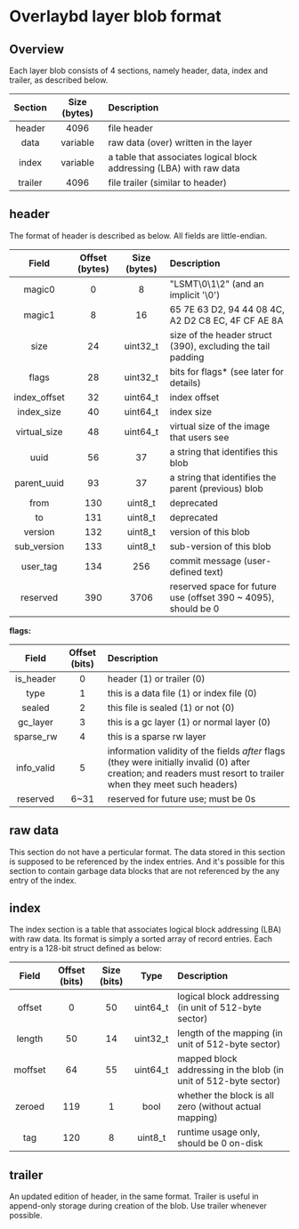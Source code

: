 # Overlaybd layer blob format
## Overview
Each layer blob consists of 4 sections, namely header, data, index and trailer,
as described below.

| Section | Size (bytes) | Description |
|  :---:  |    :----:    | :---        |
| header  |     4096     | file header |
|  data   |   variable   | raw data (over) written in the layer |
|  index  |   variable   | a table that associates logical block addressing (LBA) with raw data |
| trailer |     4096     | file trailer (similar to header) |

## header
The format of header is described as below. All fields are little-endian.

|  Field  | Offset (bytes) | Size (bytes) | Description |
|  :---:  |    :----:      |    :----:    | :---        |
| magic0  |       0        |      8       | "LSMT\0\1\2" (and an implicit '\0') |
| magic1  |       8        |      16      | 65 7E 63 D2, 94 44 08 4C, A2 D2 C8 EC, 4F CF AE 8A |
|  size   |      24        |   uint32_t   | size of the header struct (390), excluding the tail padding |
| flags   |      28        |   uint32_t   | bits for flags* (see later for details) |
| index_offset | 32        |   uint64_t   | index offset |
| index_size   | 40        |   uint64_t   | index size |
| virtual_size | 48        |   uint64_t   | virtual size of the image that users see |
| uuid    |      56        |      37      | a string that identifies this blob |
| parent_uuid  | 93        |      37      | a string that identifies the parent (previous) blob |
| from    |      130       |   uint8_t    | deprecated |
| to      |      131       |   uint8_t    | deprecated |
| version |      132       |   uint8_t    | version of this blob |
| sub_version  | 133       |   uint8_t    | sub-version of this blob |
| user_tag     | 134       |     256      | commit message (user-defined text) |
| reserved     | 390       |     3706     | reserved space for future use (offset 390 ~ 4095), should be 0 |

**flags:**

|    Field    | Offset (bits) | Description |
|    :---:    |    :----:     | :---        |
|  is_header  |       0       | header (1) or trailer (0) |
|     type    |       1       | this is a data file (1) or index file (0) |
|    sealed   |       2       | this file is sealed (1) or not (0) |
|   gc_layer  |       3       | this is a gc layer (1) or normal layer (0) |
|  sparse_rw  |       4       | this is a sparse rw layer |
| info_valid  |       5       | information validity of the fields *after* flags (they were initially invalid (0) after creation; and readers must resort to trailer when they meet such headers) |
|   reserved  |      6~31     | reserved for future use; must be 0s |


## raw data
This section do not have a perticular format. The data stored in this section is
supposed to be referenced by the index entries. And it's possible for this section
to contain garbage data blocks that are not referenced by the any entry of the
index.


## index
The index section is a table that associates logical block addressing (LBA) with
raw data. Its format is simply a sorted array of record entries. Each entry is
a 128-bit struct defined as below:

|  Field  | Offset (bits)  | Size (bits)  |     Type     | Description |
|  :---:  |    :----:      |    :----:    |    :----:    | :---        |
| offset  |       0        |      50      |   uint64_t   | logical block addressing (in unit of 512-byte sector) |
| length  |      50        |      14      |   uint32_t   | length of the mapping (in unit of 512-byte sector) |
| moffset |      64        |      55      |   uint64_t   | mapped block addressing in the blob (in unit of 512-byte sector) |
| zeroed  |      119       |      1       |     bool     | whether the block is all zero (without actual mapping)  |
|   tag   |      120       |      8       |   uint8_t    | runtime usage only, should be 0 on-disk |

## trailer
An updated edition of header, in the same format. Trailer is useful in
append-only storage during creation of the blob. Use trailer whenever
possible.